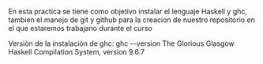 En esta practica se tiene como objetivo instalar el lenguaje Haskell y ghc, tambien el manejo de git y github para la creacion de nuestro repositorio en el que estaremos trabajano durante el curso

Versiòn de la instalaciòn de ghc:
ghc --version
The Glorious Glasgow Haskell Compilation System, version 9.6.7
